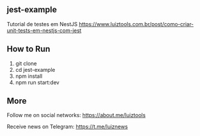 ## jest-example
Tutorial de testes em NestJS
https://www.luiztools.com.br/post/como-criar-unit-tests-em-nestjs-com-jest

## How to Run

1. git clone
2. cd jest-example
3. npm install
4. npm run start:dev

## More

Follow me on social networks: https://about.me/luiztools

Receive news on Telegram: https://t.me/luiznews